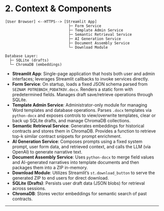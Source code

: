 # 2. Context & Components

```text
[User Browser] <--HTTPS--> [Streamlit App]
                             ├─ Form Service
                             ├─ Template Admin Service
                             ├─ Semantic Retrieval Service
                             ├─ AI Generation Service
                             ├─ Document Assembly Service
                             └─ Download Module

Database Layer:
  ├─ SQLite (drafts)
  └─ ChromaDB (embeddings)
```

- **Streamlit App**: Single-page application that hosts both user and admin interfaces; leverages Streamlit callbacks to invoke services directly.
- **Form Service**: On startup, loads a fixed JSON schema parsed from `SEZNAM POTREBNIH_PODATKOV.docx`. Renders a static form with predetermined fields. Manages draft save/retrieve operations through SQLite.
- **Template Admin Service**: Administrator-only module for managing Word templates and database operations. Parses `.docx` templates via `python-docx` and exposes controls to view/overwrite templates, clear or back up SQLite drafts, and manage ChromaDB collections.
- **Semantic Retrieval Service**: Generates embeddings for historical contracts and stores them in ChromaDB. Provides a function to retrieve top-k similar contract snippets for prompt enrichment.
- **AI Generation Service**: Composes prompts using a fixed system prompt, user form data, and retrieved context, and calls the LLM (via OpenAI) to generate narrative text.
- **Document Assembly Service**: Uses `python-docx` to merge field values and AI-generated narratives into template documents and then packages them into a ZIP in-memory.
- **Download Module**: Utilizes Streamlit’s `st.download_button` to serve the generated ZIP to end users for direct download.
- **SQLite (Drafts)**: Persists user draft data (JSON blobs) for retrieval across sessions.
- **ChromaDB**: Stores vector embeddings for semantic search of past contracts.

---
